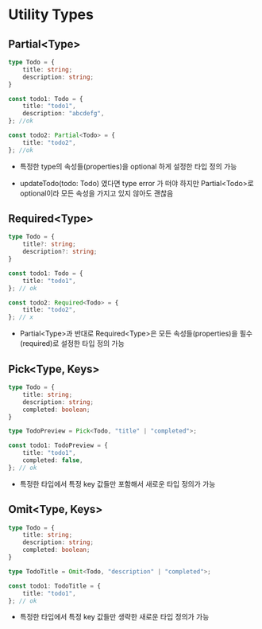 # Utility Types

## Partial\<Type\>

```ts
type Todo = {
    title: string;
    description: string;
}

const todo1: Todo = {
    title: "todo1",
    description: "abcdefg",
}; //ok

const todo2: Partial<Todo> = {
    title: "todo2",
}; //ok
```

- 특정한 type의 속성들(properties)을 optional 하게 설정한 타입 정의 가능

- updateTodo(todo: Todo) 였다면 type error 가 떠야 하지만 Partial\<Todo\>로 optional이라 모든 속성을 가지고 있지 않아도 괜찮음

## Required\<Type\>

```ts
type Todo = {
    title?: string;
    description?: string;
}

const todo1: Todo = {
    title: "todo1",
}; // ok

const todo2: Required<Todo> = {
    title: "todo2",
}; // x
```

- Partial\<Type\>과 반대로 Required\<Type\>은 모든 속성들(properties)을 필수(required)로 설정한 타입 정의 가능

## Pick\<Type, Keys\>

```ts
type Todo = {
    title: string;
    description: string;
    completed: boolean;
}

type TodoPreview = Pick<Todo, "title" | "completed">;

const todo1: TodoPreview = {
    title: "todo1",
    completed: false,
}; // ok
```

- 특정한 타입에서 특정 key 값들만 포함해서 새로운 타입 정의가 가능

## Omit\<Type, Keys\>

```ts
type Todo = {
    title: string;
    description: string;
    completed: boolean;
}

type TodoTitle = Omit<Todo, "description" | "completed">;

const todo1: TodoTitle = {
    title: "todo1",
}; // ok
```

- 특정한 타입에서 특정 key 값들만 생략한 새로운 타입 정의가 가능